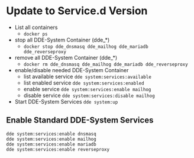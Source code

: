 # Update to Service.d Version

- List all containers
  - `docker ps`
- stop all DDE-System Container (dde_*)
  - `docker stop dde_dnsmasq dde_mailhog dde_mariadb dde_reverseproxy`
- remove all DDE-System Container (dde_*)
  - `docker rm dde_dnsmasq dde_mailhog dde_mariadb dde_reverseproxy`
- enable/disable needed DDE-System Container
  - list available service `dde system:services:available`
  - list enabled service `dde system:services:enabled`
  - enable service `dde system:services:enable mailhog`
  - disable service `dde system:services:disable mailhog`
- Start DDE-System Services `dde system:up`    

## Enable Standard DDE-System Services
```
dde system:services:enable dnsmasq
dde system:services:enable mailhog
dde system:services:enable mariadb
dde system:services:enable reverseproxy
```



